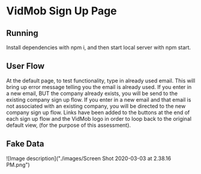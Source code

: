 # VidMob Sign Up Page

## Running

Install dependencies with npm i, and then start local server with npm start.

## User Flow

At the default page, to test functionality, type in already used email. This will bring up error message telling you the email is already used. If you enter in a new email, BUT the company already exists, you will be send to the existing company sign up flow. If you enter in a new email and that email is not associated with an existing company, you will be directed to the new company sign up flow. Links have been added to the buttons at the end of each sign up flow and the VidMob logo in order to loop back to the original default view, (for the purpose of this assessment).

## Fake Data

![Image description]("./images/Screen Shot 2020-03-03 at 2.38.16 PM.png")
